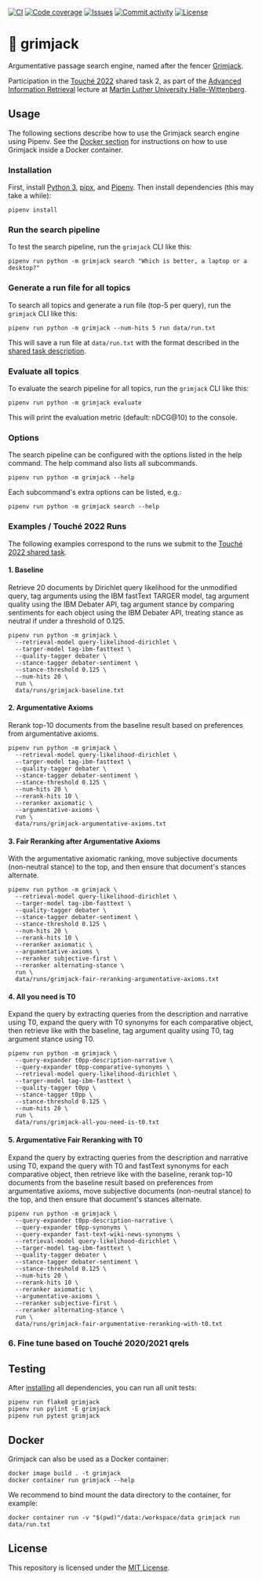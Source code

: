 [![CI](https://img.shields.io/github/workflow/status/heinrichreimer/grimjack/CI?style=flat-square)](https://github.com/heinrichreimer/grimjack/actions?query=workflow%3A"CI")
[![Code coverage](https://img.shields.io/codecov/c/github/heinrichreimer/grimjack?style=flat-square)](https://codecov.io/github/heinrichreimer/grimjack/)
[![Issues](https://img.shields.io/github/issues/heinrichreimer/grimjack?style=flat-square)](https://github.com/heinrichreimer/grimjack/issues)
[![Commit activity](https://img.shields.io/github/commit-activity/m/heinrichreimer/grimjack?style=flat-square)](https://github.com/heinrichreimer/grimjack/commits)
[![License](https://img.shields.io/github/license/heinrichreimer/grimjack?style=flat-square)](LICENSE)

# 🤺 grimjack

Argumentative passage search engine, named after the fencer [Grimjack](https://en.wikipedia.org/wiki/Grimjack).

Participation in the [Touché 2022](https://webis.de/events/touche-22/) shared task 2, as part of the
[Advanced Information Retrieval](https://gitlab.informatik.uni-halle.de/aqvbw/Information-Retrieval/) lecture
at [Martin Luther University Halle-Wittenberg](https://uni-halle.de).

## Usage

The following sections describe how to use the Grimjack search engine using Pipenv.
See the [Docker section](#docker) for instructions on how to use Grimjack inside a Docker container.

### Installation

First, install [Python 3](https://python.org/downloads/),
[pipx](https://pipxproject.github.io/pipx/installation/#install-pipx), and
[Pipenv](https://pipenv.pypa.io/en/latest/install/#isolated-installation-of-pipenv-with-pipx).
Then install dependencies (this may take a while):

```shell script
pipenv install
```

### Run the search pipeline

To test the search pipeline, run the `grimjack` CLI like this:

```shell script
pipenv run python -m grimjack search "Which is better, a laptop or a desktop?"
```

### Generate a run file for all topics

To search all topics and generate a run file (top-5 per query), run the `grimjack` CLI like this:

```shell script
pipenv run python -m grimjack --num-hits 5 run data/run.txt
```

This will save a run file at `data/run.txt` with the format described in
the [shared task description](https://webis.de/events/touche-22/shared-task-2.html#submission).

### Evaluate all topics

To evaluate the search pipeline for all topics, run the `grimjack` CLI like this:

```shell script
pipenv run python -m grimjack evaluate
```

This will print the evaluation metric (default: nDCG@10) to the console.

### Options

The search pipeline can be configured with the options listed in the help command. The help command also lists all
subcommands.

```shell script
pipenv run python -m grimjack --help
```

Each subcommand's extra options can be listed, e.g.:

```shell script
pipenv run python -m grimjack search --help
```

### Examples / Touché 2022 Runs

The following examples correspond to the runs we submit to the
[Touché 2022 shared task](https://webis.de/events/touche-22/).

#### 1. Baseline

Retrieve 20 documents by Dirichlet query likelihood for the unmodified query, 
tag arguments using the IBM fastText TARGER model,
tag argument quality using the IBM Debater API,
tag argument stance by comparing sentiments for each object using the IBM Debater API,
treating stance as neutral if under a threshold of 0.125.

```shell
pipenv run python -m grimjack \
  --retrieval-model query-likelihood-dirichlet \
  --targer-model tag-ibm-fasttext \
  --quality-tagger debater \
  --stance-tagger debater-sentiment \
  --stance-threshold 0.125 \
  --num-hits 20 \
  run \
  data/runs/grimjack-baseline.txt
```

#### 2. Argumentative Axioms

Rerank top-10 documents from the baseline result 
based on preferences from argumentative axioms.

```shell
pipenv run python -m grimjack \
  --retrieval-model query-likelihood-dirichlet \
  --targer-model tag-ibm-fasttext \
  --quality-tagger debater \
  --stance-tagger debater-sentiment \
  --stance-threshold 0.125 \
  --num-hits 20 \
  --rerank-hits 10 \
  --reranker axiomatic \
  --argumentative-axioms \
  run \
  data/runs/grimjack-argumentative-axioms.txt
```

#### 3. Fair Reranking after Argumentative Axioms

With the argumentative axiomatic ranking,
move subjective documents (non-neutral stance) to the top,
and then ensure that document's stances alternate.

```shell
pipenv run python -m grimjack \
  --retrieval-model query-likelihood-dirichlet \
  --targer-model tag-ibm-fasttext \
  --quality-tagger debater \
  --stance-tagger debater-sentiment \
  --stance-threshold 0.125 \
  --num-hits 20 \
  --rerank-hits 10 \
  --reranker axiomatic \
  --argumentative-axioms \
  --reranker subjective-first \
  --reranker alternating-stance \
  run \
  data/runs/grimjack-fair-reranking-argumentative-axioms.txt
```

#### 4. All you need is T0

Expand the query by extracting queries from the description and narrative using T0, 
expand the query with T0 synonyms for each comparative object,
then retrieve like with the baseline,
tag argument quality using T0, tag argument stance using T0.

```shell
pipenv run python -m grimjack \
  --query-expander t0pp-description-narrative \
  --query-expander t0pp-comparative-synonyms \
  --retrieval-model query-likelihood-dirichlet \
  --targer-model tag-ibm-fasttext \
  --quality-tagger t0pp \
  --stance-tagger t0pp \
  --stance-threshold 0.125 \
  --num-hits 20 \
  run \
  data/runs/grimjack-all-you-need-is-t0.txt
```

#### 5. Argumentative Fair Reranking with T0

Expand the query by extracting queries from the description and narrative using T0, 
expand the query with T0 and fastText synonyms for each comparative object,
then retrieve like with the baseline,
rerank top-10 documents from the baseline result 
based on preferences from argumentative axioms,
move subjective documents (non-neutral stance) to the top,
and then ensure that document's stances alternate.

```shell
pipenv run python -m grimjack \
  --query-expander t0pp-description-narrative \
  --query-expander t0pp-synonyms \
  --query-expander fast-text-wiki-news-synonyms \
  --retrieval-model query-likelihood-dirichlet \
  --targer-model tag-ibm-fasttext \
  --quality-tagger debater \
  --stance-tagger debater-sentiment \
  --stance-threshold 0.125 \
  --num-hits 20 \
  --rerank-hits 10 \
  --reranker axiomatic \
  --argumentative-axioms \
  --reranker subjective-first \
  --reranker alternating-stance \
  run \
  data/runs/grimjack-fair-argumentative-reranking-with-t0.txt
```

### 6. Fine tune based on Touché 2020/2021 qrels

## Testing

After [installing](#installation) all dependencies, you can run all unit tests:

```shell script
pipenv run flake8 grimjack
pipenv run pylint -E grimjack
pipenv run pytest grimjack
```

## Docker

Grimjack can also be used as a Docker container:

```shell
docker image build . -t grimjack
docker container run grimjack --help
```

We recommend to bind mount the data directory to the container, for example:

```shell
docker container run -v "$(pwd)"/data:/workspace/data grimjack run data/run.txt
```

## License

This repository is licensed under the [MIT License](LICENSE).
